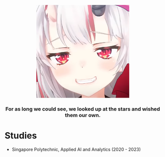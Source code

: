 <p align="center">
  <img src="swag.png" width="300" height="300"/>
  <h3 align="center">For as long we could see, we looked up at the stars and wished them our own.</h3>
</p>

# Studies
* Singapore Polytechnic, Applied AI and Analytics (2020 - 2023)
